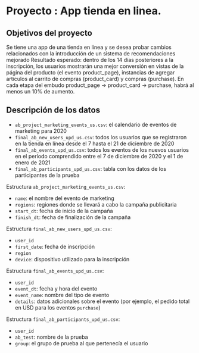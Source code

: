 # Proyecto : App tienda en linea.

## Objetivos del proyecto
Se tiene una app de una tienda en linea y se desea probar cambios relacionados con la introducción de un sistema de recomendaciones mejorado Resultado esperado: dentro de los 14 días posteriores a la inscripción, los usuarios mostrarán una mejor conversión en vistas de la página del producto (el evento product_page), instancias de agregar artículos al carrito de compras (product_card) y compras (purchase). En cada etapa del embudo product_page → product_card → purchase, habrá al menos un 10% de aumento.

## Descripción de los datos

- `ab_project_marketing_events_us.csv`: el calendario de eventos de marketing para 2020
- `final_ab_new_users_upd_us.csv`: todos los usuarios que se registraron en la tienda en línea desde el 7 hasta el 21 de diciembre de 2020
- `final_ab_events_upd_us.csv`: todos los eventos de los nuevos usuarios en el período comprendido entre el 7 de diciembre de 2020 y el 1 de enero de 2021
- `final_ab_participants_upd_us.csv`: tabla con los datos de los participantes de la prueba

Estructura `ab_project_marketing_events_us.csv`:

- `name`: el nombre del evento de marketing
- `regions`: regiones donde se llevará a cabo la campaña publicitaria
- `start_dt`: fecha de inicio de la campaña
- `finish_dt`: fecha de finalización de la campaña

Estructura `final_ab_new_users_upd_us.csv`:

- `user_id`
- `first_date`: fecha de inscripción
- `region`
- `device`: dispositivo utilizado para la inscripción

Estructura `final_ab_events_upd_us.csv`:

- `user_id`
- `event_dt`: fecha y hora del evento
- `event_name`: nombre del tipo de evento
- `details`: datos adicionales sobre el evento (por ejemplo, el pedido total en USD para los eventos `purchase`)

Estructura `final_ab_participants_upd_us.csv`:

- `user_id`
- `ab_test`: nombre de la prueba
- `group`: el grupo de prueba al que pertenecía el usuario
